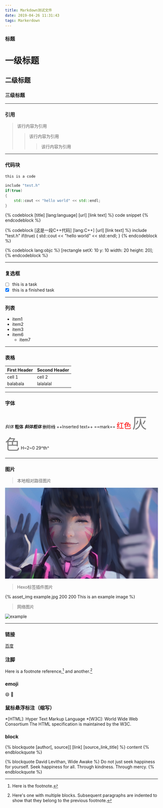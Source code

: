 ```yaml
---
title: Markdown测试文件
date: 2019-04-26 11:31:43
tags: Markerdown
---
```

### 标题
# 一级标题  
## 二级标题
### 三级标题
---
### 引用

> 该行内容为引用
>> 该行内容为引用
>>> 该行内容为引用

---
### 代码块

` this is a code `

```C++
include "test.h"
if(true)
{
    std::cout << "hello world" << std::endl;
}
```

{% codeblock [title] [lang:language] [url] [link text] %}
code snippet
{% endcodeblock %}

{% codeblock [这是一段C++代码] [lang:C++] [url] [link text] %}
include "test.h"
if(true)
{
    std::cout << "hello world" << std::endl;
}
{% endcodeblock %}

{% codeblock lang:objc %}
[rectangle setX: 10 y: 10 width: 20 height: 20];
{% endcodeblock %}

---
### 复选框
- [ ] this is a task
- [x] this is a finished task
---
### 列表
- item1
- item2
- item3
- item6
   - item7
---
### 表格
First Header | Second Header
------------ | -------------
cell 1       | cell 2
balabala     | lalalalal

---
### 字体
*斜体*
**粗体**
***斜体粗体***
~~删除线~~
++Inserted text++
==mark==
<font color=red size=5>红色</font>
<font color=gray size=10>灰色</font>
H~2~0
29^th^

---
### 图片
> 本地相对路径图片 

![example](/image/example.jpg)

> Hexo标签插件图片

{% asset_img example.jpg 200 200  This is an example image %}

> 网络图片

![example](https://octodex.github.com/images/dojocat.jpg)

---

### 链接
[百度](https://www.baidu.com)

### 注脚
Here is a footnote reference,[^1] and another.[^longnote]
[^1]: Here is the footnote.
[^longnote]: Here's one with multiple blocks.
    Subsequent paragraphs are indented to show that they
    belong to the previous footnote.

### emoji
:smile:
:pig:

### 鼠标悬浮标注（缩写）
*[HTML]: Hyper Text Markup Language
*[W3C]:  World Wide Web Consortium
The HTML specification
is maintained by the W3C.

### block
{% blockquote [author[, source]] [link] [source_link_title] %}
content
{% endblockquote %}

{% blockquote David Levithan, Wide Awake %}
Do not just seek happiness for yourself. Seek happiness for all. Through kindness. Through mercy.
{% endblockquote %}